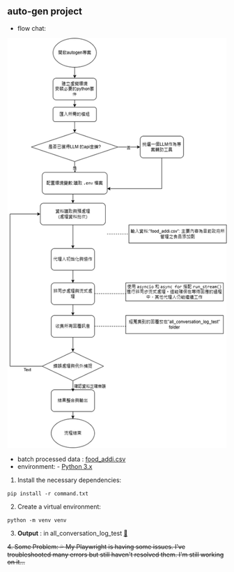 ## auto-gen project
- flow chat: 


![image](https://github.com/41171119H/Data-Structure/blob/main/hw1/autogen.drawio.png)

- batch processed data : [food_addi.csv](https://github.com/41171119H/Data-Structure/blob/main/hw1/food_addi.csv)
- environment: - [Python 3.x](https://www.python.org/downloads/)
1. Install the necessary dependencies:
```
pip install -r command.txt
```
2. Create a virtual environment:
```
python -m venv venv
```

3. **Output** : in all_conversation_log_test [:open_file_folder:](https://github.com/41171119H/Data-Structure/tree/main/hw1/all_conversation_log_test)

~~4. Some Problem: :sweat_drops:
My Playwright is having some issues. I've troubleshooted many errors but still haven't resolved them. I'm still working on it...~~
